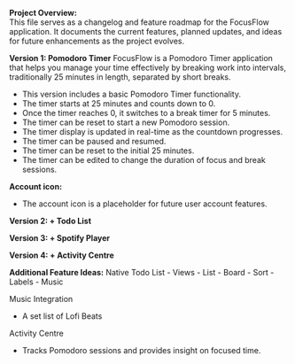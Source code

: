 **Project Overview:**  
This file serves as a changelog and feature roadmap for the FocusFlow application. It documents the current features, planned updates, and ideas for future enhancements as the project evolves.


**Version 1: Pomodoro Timer**
FocusFlow is a Pomodoro Timer application that helps you manage your time effectively by breaking work into intervals, traditionally 25 minutes in length, separated by short breaks.

- This version includes a basic Pomodoro Timer functionality.
- The timer starts at 25 minutes and counts down to 0.
- Once the timer reaches 0, it switches to a break timer for 5 minutes.
- The timer can be reset to start a new Pomodoro session.
- The timer display is updated in real-time as the countdown progresses.
- The timer can be paused and resumed.
- The timer can be reset to the initial 25 minutes.
- The timer can be edited to change the duration of focus and break sessions.

**Account icon:**
- The account icon is a placeholder for future user account features.


**Version 2: + Todo List**

**Version 3: + Spotify Player**

**Version 4: + Activity Centre**

**Additional Feature Ideas:**
Native Todo List 
    - Views 
        - List 
        - Board
    - Sort
    - Labels
    - Music

Music Integration
- A set list of Lofi Beats

Activity Centre
- Tracks Pomodoro sessions and provides insight on focused time.

